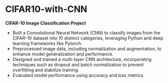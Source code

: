 # CIFAR10-with-CNN

**CIFAR-10 Image Classification Project**  
- Built a Convolutional Neural Network (CNN) to classify images from the CIFAR-10 dataset into 10 distinct categories, leveraging Python and deep learning frameworks like Pytorch.  
- Preprocessed image data, including normalization and augmentation, to enhance model generalization and performance.  
- Designed and trained a multi-layer CNN architecture, incorporating techniques such as dropout and batch normalization to prevent overfitting and stabilize training.  
- Evaluated model performance using accuracy and loss metrics.  

